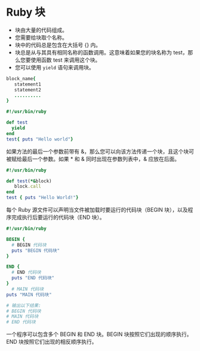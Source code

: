 # Ruby 块

- 块由大量的代码组成。
- 您需要给块取个名称。
- 块中的代码总是包含在大括号 {} 内。
- 块总是从与其具有相同名称的函数调用。这意味着如果您的块名称为 test，那么您要使用函数 test 来调用这个块。
- 您可以使用 `yield` 语句来调用块。

```ruby
block_name{
   statement1
   statement2
   ..........
}
```

```ruby
#!/usr/bin/ruby

def test
  yield
end
test{ puts "Hello world"}
```

如果方法的最后一个参数前带有 &，那么您可以向该方法传递一个块，且这个块可被赋给最后一个参数。如果 \* 和 & 同时出现在参数列表中，& 应放在后面。

```ruby
#!/usr/bin/ruby

def test(*&block)
   block.call
end
test { puts "Hello World!"}
```

每个 Ruby 源文件可以声明当文件被加载时要运行的代码块（BEGIN 块），以及程序完成执行后要运行的代码块（END 块）。

```ruby
#!/usr/bin/ruby

BEGIN {
  # BEGIN 代码块
  puts "BEGIN 代码块"
}

END {
  # END 代码块
  puts "END 代码块"
}
  # MAIN 代码块
puts "MAIN 代码块"

# 输出以下结果:
# BEGIN 代码块
# MAIN 代码块
# END 代码块
```

一个程序可以包含多个 BEGIN 和 END 块。BEGIN 块按照它们出现的顺序执行。END 块按照它们出现的相反顺序执行。
